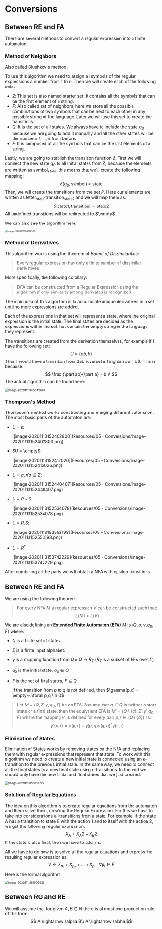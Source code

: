 # Conversions

## Between RE and FA

There are several methods to convert a regular expression into a finite automaton.

### Method of Neighbors

Also called Glushkov's method.

To use this algorithm we need to assign all symbols of the regular expressions a number from $1$ to $n$. Then we will create each of the following sets:

- $Z$: This set is also named starter set. It contains all the symbols that can be the first element of a string.
- $P$: Also called set of neighbors, here we store all the possible combinations of two symbols that can be next to each other in any possible string of the language. Later we will use this set to create the transitions.
- $Q$: It is the set of all states. We always have to include the state $q_0$ because we are going to add it manually and all the other states will be the numbers $1,\dots,n$ from before.
- $F$: It is composed of all the symbols that can be the last elements of a string.

Lastly, we are going to stablish the transition function $\delta$. First we will connect the new state $q_0$ to all initial states from $Z$, because the elements are written as $\text{symbol}_{state}$, this means that we'll create the following mapping:
$$
\delta(q_0,\text{symbol}) = \text{state}
$$
Then, we will create the transitions from the set $P$. Here our elements are written as $\text{letter}_\text{state1}\text{transition}_{\text{state2}}$ and we will map them as:
$$
\delta(\text{state1},\text{transition}) =\text{state2}
$$
All undefined transitions will be redirected to $\empty$.

We can also see the algorithm here:

<img src="Resources/05 - Convertsions/image-20201031194622538.png" alt="image-20201031194622538" style="zoom:50%;" />

### Method of Derivatives

This algorithm works using the theorem of *Bound of Dissimilarities*:

>Every regular expression has only a finite number of dissimilar derivatives

More specifically, the following corollary:

> DFA can be constructed from a Regular Expression using the algorithm if only similarity among derivates is recognized.

The main idea of this algorithm is to accumulate unique derivatives in a set until no more expressions are added.

Each of the expressions in that set will represent a state, where the original expression is the initial state. The final states are decided as the expressions within the set that contain the empty string in the language they represent.

The transitions are created from the derivation themselves, for example if I have the following set:
$$
U = \{ab,b\}
$$
Then I would have a transition from $ab \overset a {\rightarrow } b$. This is because:
$$
\frac {\part ab}{\part a} = b \\
$$
The actual algorithm can be found here:

<img src="Resources/05 - Conversions/image-20201113145642693.png" alt="image-20201113145642693" style="zoom: 67%;" />

### Thompson's Method

Thompson's method works constructing and merging different automaton. The most basic parts of the automaton are:

- $U = \epsilon$:

  ![image-20201113152402800](Resources/05 - Conversions/image-20201113152402800.png)

- $U = \empty$:

  ![image-20201113152412026](Resources/05 - Conversions/image-20201113152412026.png)

- $U = a, \forall a \in \Sigma$:

  ![image-20201113152440407](Resources/05 - Conversions/image-20201113152440407.png)

- $U = R + S$

  ![image-20201113152534078](Resources/05 - Conversions/image-20201113152534078.png)

- $U = R.S$:

  ![image-20201113152553198](Resources/05 - Conversions/image-20201113152553198.png)

- $U = R^*$

  ![image-20201113153742229](Resources/05 - Conversions/image-20201113153742229.png)

After combining all the parts we will obtain a NFA with epsilon transitions.

## Between RE and FA

We are using the following theorem:

> For every NFA $M$ a regular expression $V$ can be constructed such that:
> $$
> L(M) = L(V)
> $$

We are also defining an **Extended Finite Automaton (EFA)** $M$ is $(Q,\sigma,\gamma,q_0,F)$ where:

- $Q$ is a finite set of states.

- $\Sigma$ is a finite input alphabet.

- $\gamma$ is a mapping function from $Q\times Q \rightarrow R_T$ ($R_T$ is a subset of REs over $\Sigma$)

- $q_0$ is the initial state, $q_0 \in Q$

- $F$ is the set of final states, $F \subseteq Q$ 

  If the transition from $p$ to $q$ is not defined, then $\gamma(p,q) = \empty~~\forall p,q \in Q$ 

> Let $M = (Q,\Sigma,\gamma,q_0,F)$ be an EFA. Assume that $q\in Q$ is neither a start state or a final state, then the equivalent EFA is $M' = (Q \setminus \{q\},\Sigma,\gamma',q_0,F )$ where the mapping $\gamma'$ is defined for every pair $p,r \in (Q\setminus\{q\})$ as:
> $$
> \gamma'(p,r) = \gamma(p,r) + \gamma(p,q)\gamma(q,q)^*\gamma(q,r)
> $$

### Elimination of States

Elimination of States works by removing states on the NFA and replacing them with regular expressions that represent that state. To work with this algorithm we need to create a new initial state is connected using an $\epsilon$-transition to the previous initial state. In the same way, we need to connect all the final states to a new final state using $\epsilon$-transitions. In the end  we should only have the new initial and final states that we just created.

<img src="Resources/05 - Conversions/image-20201113155818779.png" alt="image-20201113155818779" style="zoom:67%;" />

### Solution of Regular Equations

The idea on this algorithm is to create regular equations from the automaton and them solve them, creating the Regular Expression. For this we have to take into considerations all transitions from a state. For example, if the state A has a transition to state B with the action 1 and to itself with the action 2, we get the following regular expression:
$$
X_A = X_A2 + X_B2
$$
If the state is also final, then we have to add $+ ~\epsilon$. 

All we have to do now is to solve all the regular equations and express the resulting regular expression as:
$$
V \leftarrow X_{p_1} + X_{p_2}+ \dots + X_{p_i}~~~\forall p_i \in F
$$
Here is the formal algorithm:

<img src="Resources/05 - Conversions/image-20201113161909928.png" alt="image-20201113161909928" style="zoom:67%;" />

## Between RG and RE

We will assume that for given $A,B \in N$ there is at most one production rule of the form:
$$
A \rightarrow \alpha B\\
A \rightarrow \alpha
$$
